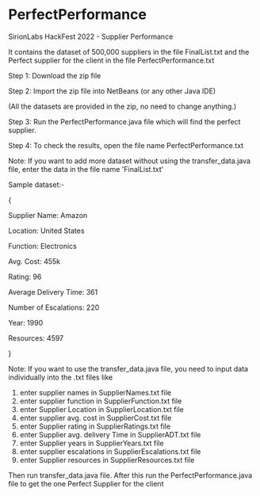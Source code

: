 # PerfectPerformance
SirionLabs HackFest 2022 - Supplier Performance 

It contains the dataset of 500,000 suppliers in the file FinalList.txt and the Perfect supplier for the client in the file PerfectPerformance.txt

Step 1: Download the zip file

Step 2: Import the zip file into NetBeans (or any other Java IDE)

(All the datasets are provided in the zip, no need to change anything.)

Step 3: Run the PerfectPerformance.java file which will find the perfect supplier.

Step 4: To check the results, open the file name PerfectPerformance.txt


Note: If you want to add more dataset without using the transfer_data.java file, 
enter the data in the file name 'FinalList.txt'

Sample dataset:-

{

  Supplier Name: Amazon

  Location: United States

  Function: Electronics

  Avg. Cost: 455k

  Rating: 96

  Average Delivery Time: 361

  Number of Escalations: 220

  Year: 1990

  Resources: 4597

}

Note: If you want to use the transfer_data.java file,
you need to input data individually into the .txt files like 
1. enter supplier names in SupplierNames.txt file
2. enter supplier function in SupplierFunction.txt file
3. enter Supplier Location in SupplierLocation.txt file
4. enter supplier avg. cost in SupplierCost.txt file
5. enter Supplier rating in SupplierRatings.txt file
6. enter Supplier avg. delivery Time in SupplierADT.txt file
7. enter Supplier years in SupplierYears.txt file
8. enter supplier escalations in SupplierEscalations.txt file
9. enter Supplier resources in SupplierResources.txt file

Then run transfer_data.java file. After this run the PerfectPerformance.java file 
to get the one Perfect Supplier for the client
